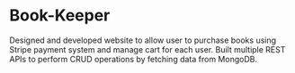 # Book-Keeper
Designed and developed website to allow user to purchase books using Stripe payment system and manage cart for
each user. Built multiple REST APIs to perform CRUD operations by fetching data from MongoDB.
